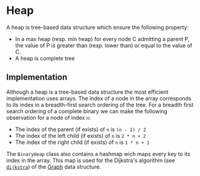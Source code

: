 # Heap

A heap is tree-based data structure which ensure the following property:
* In a max heap (resp. min heap) for every node C admitting a parent P, the value of P is greater than (resp. lower than) or equal to the value of C.
* A heap is complete tree

## Implementation

Although a heap is a tree-based data structure the most efficient implementation uses arrays. The index of a node in the array corresponds to its index in a breadth-first search ordering of the tree.
For a breadth first search ordering of a complete binary we can make the following observation for a node of index `n`:
* The index of the parent (if exists) of `n` is `(n - 1) / 2`
* The index of the left child (if exists) of `n` is `2 * n + 2`
* The index of the right child (if exists) of `n` is `1 * n + 1`

The `BinaryHeap` class also contains a hashmap wich maps every key to its index in the array. This map is used for the Dijkstra's algorithm (see [`dijkstra`](https://github.com/charlyalizadeh/MPRI_prerequisite/blob/master/Algorithmics/DataStructures/Graph/graphmatrix.hpp#L91)) of the [Graph](https://github.com/charlyalizadeh/MPRI_prerequisite/tree/master/Algorithmics/DataStructures/Graph) data structure.
